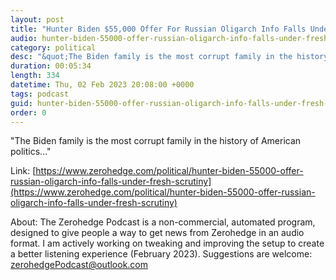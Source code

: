```yaml
---
layout: post
title: "Hunter Biden $55,000 Offer For Russian Oligarch Info Falls Under Fresh Scrutiny"
audio: hunter-biden-55000-offer-russian-oligarch-info-falls-under-fresh-scrutiny-0
category: political
desc: "&quot;The Biden family is the most corrupt family in the history of American politics...&quot;"
duration: 00:05:34
length: 334
datetime: Thu, 02 Feb 2023 20:08:00 +0000
tags: podcast
guid: hunter-biden-55000-offer-russian-oligarch-info-falls-under-fresh-scrutiny-0
order: 0
---
```

&quot;The Biden family is the most corrupt family in the history of American politics...&quot;

Link: [https://www.zerohedge.com/political/hunter-biden-55000-offer-russian-oligarch-info-falls-under-fresh-scrutiny](https://www.zerohedge.com/political/hunter-biden-55000-offer-russian-oligarch-info-falls-under-fresh-scrutiny)

About: The Zerohedge Podcast is a non-commercial, automated program, designed to give people a way to get news from Zerohedge in an audio format.  I am actively working on tweaking and improving the setup to create a better listening experience (February 2023).  Suggestions are welcome: [zerohedgePodcast@outlook.com](mailto:zerohedgePodcast@outlook.com)